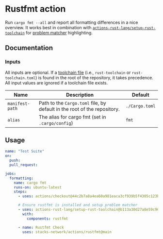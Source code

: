 # Rustfmt action

Run `cargo fmt --all` and report all formatting differences in a nice overview.
It works best in combination with [`actions-rust-lang/setup-rust-toolchain`] for [problem matcher] highlighting.

## Documentation

### Inputs

All inputs are optional.
If a [toolchain file](https://rust-lang.github.io/rustup/overrides.html#the-toolchain-file) (i.e., `rust-toolchain` or `rust-toolchain.toml`) is found in the root of the repository, it takes precedence.
All input values are ignored if a toolchain file exists.

| Name            | Description                                                              | Default      |
| --------------- | ------------------------------------------------------------------------ | ------------ |
| `manifest-path` | Path to the `Cargo.toml` file, by default in the root of the repository. | `./Cargo.toml` |
| `alias`         | The alias for cargo fmt (set in `.cargo/config`)                         | `fmt` |

[`actions-rust-lang/setup-rust-toolchain`]: https://github.com/actions-rust-lang/setup-rust-toolchain
[problem matcher]: https://github.com/actions/toolkit/blob/main/docs/problem-matchers.md

## Usage

```yaml
name: "Test Suite"
on:
  push:
  pull_request:

jobs:
  formatting:
    name: cargo fmt
    runs-on: ubuntu-latest
    steps:
      - uses: actions/checkout@44c2b7a8a4ea60a981eaca3cf939b5f4305c123b # v4.1.5

      # Ensure rustfmt is installed and setup problem matcher
      - uses: actions-rust-lang/setup-rust-toolchain@b113a30d27a8e59c969077c0a0168cc13dab5ffc # v1.8.0
        with:
          components: rustfmt

      - name: Rustfmt Check
        uses: stacks-network/actions/rustfmt@main
```

